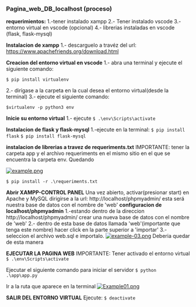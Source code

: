 ### Pagina_web_DB_localhost (proceso)

**requerimientos:**
1.-tener instalado xampp
2.- Tener instalado vscode
3.-entorno virtual en vscode (opcional)
4.- librerias instaladas en vscode (flask, flask-mysql)

**Instalacion de xampp**
1.- descarguelo a travéz del url: https://www.apachefriends.org/download.html

**Creacion del entorno virtual en vscode**
1.- abra una terminal y ejecute el siguiente comando:

`$ pip install virtualenv`

2.- dirígase a la carpeta en la cual desea el entorno virtual(desde la terminal)
3.- ejecute el siguiente comando:

`$virtualenv -p python3 env`

**Inicie su entorno virtual**
1.- ejecute 
`$ .\env\Scripts\activate`

**Instalacion de flask y flask-mysql**
1.-ejecute en la terminal:
`$ pip install flask`
`$ pip install flask-mysql`

**instalacion de librerias a travez de requeriments.txt**
IMPORTANTE: tener la carpeta app y el archivo requeriments en el mismo sitio en el que se encuentra la carpeta env. Quedando

[![example.png](https://i.postimg.cc/3x65gP8N/example.png)](https://postimg.cc/tshMbvVG)

`$ pip install -r .\requeriments.txt`

**Abrir XAMPP-CONTROL PANEL**
Una vez abierto, activar(presionar start) en Apache y MySQL
dirigirse a la url:
http://localhost/phpmyadmin/ 
esta será nuestra base de datos con el nombre de 'web'
**configuracion de localhost/phpmyadmin**
1.-estando dentro de la direccion http://localhost/phpmyadmin/ crear una nueva base de datos con el nombre de 'web'
2.- dentro de esta base de datos llamada 'web'(importante que tenga este nombre) hacer click en la parte superior a 'importar'
3.- seleccion el archivo web.sql e importalo.
[![example-03.png](https://i.postimg.cc/T2q19jZk/example-03.png)](https://postimg.cc/Lh5m4P4f)
Deberia quedar de esta manera

**EJECUTAR LA PAGINA WEB**
IMPORTANTE: Tener activado el entorno virtual 
`$ .\env\Scripts\activate`

Ejecutar el siguiente comando para iniciar el servidor
`$ python .\app\app.py`

Ir a la ruta que aparece en la terminal
[![Example01.png](https://i.postimg.cc/9MsYbY4G/Example01.png)](https://postimg.cc/7GMzY7n6)

**SALIR DEL ENTORNO VIRTUAL**
Ejecute:
`$ deactivate`
